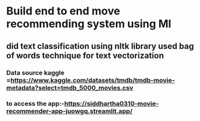# Build end to end move recommending system using Ml
## did text classification using nltk library used bag of words technique for text vectorization 
### Data source kaggle =https://www.kaggle.com/datasets/tmdb/tmdb-movie-metadata?select=tmdb_5000_movies.csv
### to access the app:-https://siddhartha0310-movie-recommender-app-juowgq.streamlit.app/
